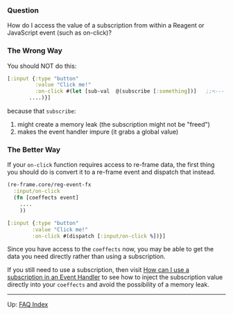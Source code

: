 ### Question

How do I access the value of a subscription from within a Reagent or JavaScript event (such as on-click)?

### The Wrong Way

You should NOT do this:
```clj
[:input {:type "button" 
         :value "Click me!"
         :on-click #(let [sub-val  @(subscribe [:something])]   ;;<--- Eeek
       ....)}]
```

because that `subscribe`:
1. might create a memory leak (the subscription might not be "freed")
2. makes the event handler impure (it grabs a global value)


### The Better Way

If your `on-click` function requires access to re-frame data, the first thing you should do is convert it to a re-frame event and dispatch that instead.

```clj
(re-frame.core/reg-event-fx
  :input/on-click
  (fn [coeffects event]
    ....
    ))
```

```clj
[:input {:type "button" 
        :value "Click me!"
        :on-click #(dispatch [:input/on-click %])}]
```

Since you have access to the `coeffects` now, you may be able to get the data you need directly rather than using a subscription.

If you still need to use a subscription, then visit [How can I use a subscription in an Event Handler](UseASubscriptionInAnEventHandler.md) to see how to inject the subscription value directly into your `coeffects` and avoid the possibility of a memory leak.

***

Up:  [FAQ Index](README.md)&nbsp;&nbsp;&nbsp;&nbsp;&nbsp;&nbsp;


<!-- START doctoc generated TOC please keep comment here to allow auto update -->
<!-- DON'T EDIT THIS SECTION, INSTEAD RE-RUN doctoc TO UPDATE -->
<!-- END doctoc generated TOC please keep comment here to allow auto update -->




